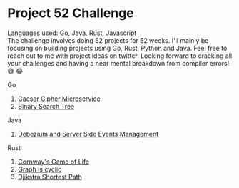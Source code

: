 #   Project 52 Challenge
Languages used: Go, Java, Rust, Javascript<br>
The challenge involves doing 52 projects for 52 weeks. I'll mainly be focusing on building projects using Go, Rust, Python and Java.
Feel free to reach out to me with project ideas on twitter. Looking forward to cracking all your challenges and having a near mental breakdown 
from compiler errors!😅 😂

Go
1. [Caesar Cipher Microservice](https://github.com/Zeddling/caesar_cipher_microservice)
2. [Binary Search Tree](https://github.com/Zeddling/binary_search_tree)

Java
1. [Debezium and Server Side Events Management](https://github.com/Zeddling/debezium_listener)

Rust
1. [Cornway's Game of Life](https://github.com/Zeddling/wasm-game-of-life)
2. [Graph is cyclic](https://github.com/Zeddling/graphs)
3. [Djikstra Shortest Path](https://github.com:Zeddling/djikstra.git)
